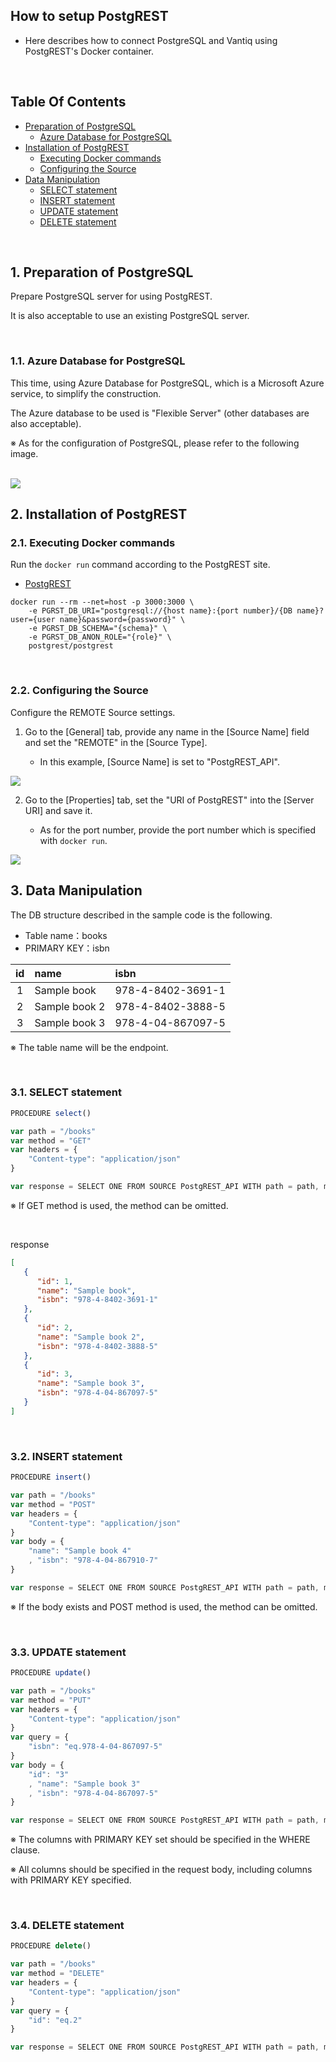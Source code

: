 ## How to setup PostgREST
- Here describes how to connect PostgreSQL and Vantiq using PostgREST's Docker container.

<br />

## Table Of Contents
- [Preparation of PostgreSQL](#postgresql)
  - [Azure Database for PostgreSQL](#azure_db)
- [Installation of PostgREST](#install)
  - [Executing Docker commands](#docker_run)
  - [Configuring the Source](#source)
- [Data Manipulation](#db_operation)
  - [SELECT statement](#select)
  - [INSERT statement](#insert)
  - [UPDATE statement](#update)
  - [DELETE statement](#delete)

<br />

<h2 id="postgresql">1. Preparation of PostgreSQL</h2>

Prepare PostgreSQL server for using PostgREST.

It is also acceptable to use an existing PostgreSQL server.

<br />

<h3 id="azure_db">1.1. Azure Database for PostgreSQL</h3>

This time, using Azure Database for PostgreSQL, which is a Microsoft Azure service, to simplify the construction.

The Azure database to be used is "Flexible Server" (other databases are also acceptable).

※ As for the configuration of PostgreSQL, please refer to the following image.

<br />

<img src="../../imgs\vantiq-PostgREST\PostgrSQL_Server.png">

<br />

<h2 id="install">2. Installation of PostgREST</h2>
<h3 id="docker_run">2.1. Executing Docker commands</h3>

Run the `docker run` command according to the PostgREST site.

- [PostgREST](https://postgrest.org/en/stable/install.html#docker)

```Shell
docker run --rm --net=host -p 3000:3000 \
    -e PGRST_DB_URI="postgresql://{host name}:{port number}/{DB name}?user={user name}&password={password}" \
    -e PGRST_DB_SCHEMA="{schema}" \
    -e PGRST_DB_ANON_ROLE="{role}" \
    postgrest/postgrest
```

<br />

<h3 id="source">2.2. Configuring the Source</h3>

Configure the REMOTE Source settings.

1. Go to the [General] tab, provide any name in the [Source Name] field and set the "REMOTE" in the [Source Type].  

   - In this example, [Source Name] is set to "PostgREST_API".

<img src="../../imgs\vantiq-PostgREST\PostgREST_API_General.png">

<br />

2. Go to the [Properties] tab, set the "URI of PostgREST" into the [Server URI] and save it.  

   - As for the port number, provide the port number which is specified with `docker run`.  

<img src="../../imgs\vantiq-PostgREST\PostgREST_API_Properties.png">

<br />

<h2 id="db_operation">3. Data Manipulation</h2>

The DB structure described in the sample code is the following.

- Table name：books
- PRIMARY KEY：isbn

|id|name|isbn|
|:---:|:---|:---|
|1|Sample book|978-4-8402-3691-1|
|2|Sample book 2|978-4-8402-3888-5|
|3|Sample book 3|978-4-04-867097-5|

※ The table name will be the endpoint.  

<br />

<h3 id="select">3.1. SELECT statement</h3>

```JavaScript
PROCEDURE select()

var path = "/books"
var method = "GET"
var headers = {
    "Content-type": "application/json"
}

var response = SELECT ONE FROM SOURCE PostgREST_API WITH path = path, method = method, headers = headers
```

※ If GET method is used, the method can be omitted.

<br />

response
```JSON
[
   {
      "id": 1,
      "name": "Sample book",
      "isbn": "978-4-8402-3691-1"
   },
   {
      "id": 2,
      "name": "Sample book 2",
      "isbn": "978-4-8402-3888-5"
   },
   {
      "id": 3,
      "name": "Sample book 3",
      "isbn": "978-4-04-867097-5"
   }
]
```

<br />

<h3 id="insert">3.2. INSERT statement</h3>

```JavaScript
PROCEDURE insert()

var path = "/books"
var method = "POST"
var headers = {
    "Content-type": "application/json"
}
var body = {
    "name": "Sample book 4"
    , "isbn": "978-4-04-867910-7"
}

var response = SELECT ONE FROM SOURCE PostgREST_API WITH path = path, method = method, headers = headers, body = body
```

※ If the body exists and POST method is used, the method can be omitted.  

<br />

<h3 id="update">3.3. UPDATE statement</h3>

```JavaScript
PROCEDURE update()

var path = "/books"
var method = "PUT"
var headers = {
    "Content-type": "application/json"
}
var query = {
    "isbn": "eq.978-4-04-867097-5"
}
var body = {
    "id": "3"
    , "name": "Sample book 3"
    , "isbn": "978-4-04-867097-5"
}

var response = SELECT ONE FROM SOURCE PostgREST_API WITH path = path, method = method, headers = headers, query = query, body = body
```

※ The columns with PRIMARY KEY set should be specified in the WHERE clause.

※ All columns should be specified in the request body, including columns with PRIMARY KEY specified.  

<br />

<h3 id="delete">3.4. DELETE statement</h3>

```JavaScript
PROCEDURE delete()

var path = "/books"
var method = "DELETE"
var headers = {
    "Content-type": "application/json"
}
var query = {
    "id": "eq.2"
}

var response = SELECT ONE FROM SOURCE PostgREST_API WITH path = path, method = method, headers = headers, query = query
```
